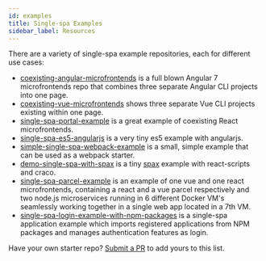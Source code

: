 ```yaml
---
id: examples
title: Single-spa Examples
sidebar_label: Resources
---
```


There are a variety of single-spa example repositories, each for different use cases:
- [coexisting-angular-microfrontends](https://github.com/joeldenning/coexisting-angular-microfrontends) is a full blown Angular 7 microfrontends repo that combines three separate Angular CLI projects into one page.
- [coexisting-vue-microfrontends](https://github.com/joeldenning/coexisting-vue-microfrontends) shows three separate Vue CLI projects existing within one page.
- [single-spa-portal-example](https://gitlab.com/TheMcMurder/single-spa-portal-example) is a great example of coexisting React microfrontends.
- [single-spa-es5-angularjs](https://github.com/joeldenning/single-spa-es5-angularjs) is a very tiny es5 example with angularjs.
- [simple-single-spa-webpack-example](https://github.com/joeldenning/simple-single-spa-webpack-example) is a small, simple example that can be used as a webpack starter.
- [demo-single-spa-with-spax](https://github.com/crossjs/spax/tree/master/packages/demo-single-spa) is a tiny [spax](https://spax.js.org) example with react-scripts and craco.
- [single-spa-parcel-example](https://github.com/Guillembonet/single-spa-parcel-example) is an example of one vue and one react microfrontends, containing a react and a vue parcel respectively and two node.js microservices running in 6 different Docker VM's seamlessly working together in a single web app located in a 7th VM.
- [single-spa-login-example-with-npm-packages](https://github.com/jualoppaz/single-spa-login-example-with-npm-packages) is a single-spa application example which imports registered applications from NPM packages and manages authentication features as login.

Have your own starter repo? [Submit a PR](https://github.com/single-spa/single-spa.js.org/edit/master/docs/examples.md) to add yours to this list.
